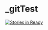# _gitTest
[![Stories in Ready](https://badge.waffle.io/f4nky/_gitTest.svg?label=ready&title=Ready)](http://waffle.io/f4nky/_gitTest)
